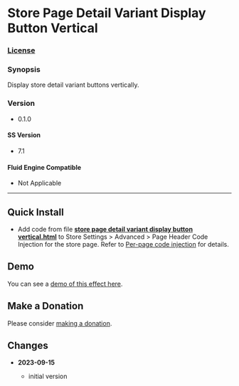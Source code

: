 # Store Page Detail Variant Display Button Vertical

### [License][1]

### Synopsis

Display store detail variant buttons vertically.

### Version

  * 0.1.0

#### SS Version

  * 7.1

#### Fluid Engine Compatible

  * Not Applicable

---

## Quick Install

* Add code from file **[store page detail variant display button
  vertical.html][2]** to Store Settings > Advanced > Page Header Code Injection
  for the store page. Refer to [Per-page code injection][3] for details.

## Demo

You can see a [demo of this effect here][4].

## Make a Donation

Please consider [making a donation][5].

## Changes

<!-- * **2023-08-27**

  * add support for all Gallery Types
  * bumped version to 0.2.0
  -->
* **2023-09-15**

  * initial version

[1]: https://github.com/tomsWebConsulting/twcsl/blob/main/LICENSE.txt#L1
[2]: store%20page%20detail%20variant%20display%20button%20vertical.html#L1
[3]: https://support.squarespace.com/hc/en-us/articles/205815908-Using-code-injection#toc-per-page-code-injection
[4]: https://toms-web-consulting-demos.squarespace.com/store-page-detail-variant-display-button-vertical/p/spring-pickle-mix?password=twcdemos
[5]: https://github.com/tomsWebConsulting/twcsl#make-a-donation
